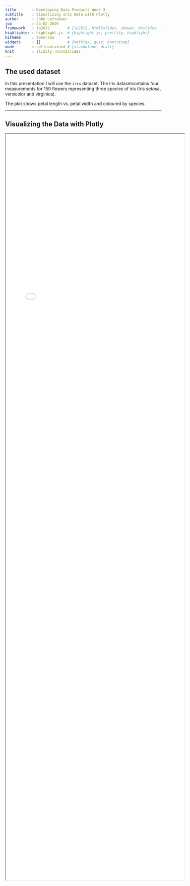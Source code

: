 ```yaml
---
title       : Developing Data Products Week 3
subtitle    : Visualizing Iris Data with Plotly
author      : John Letteboer
job         : 24-02-2019
framework   : io2012        # {io2012, html5slides, shower, dzslides, ...}
highlighter : highlight.js  # {highlight.js, prettify, highlight}
hitheme     : tomorrow      # 
widgets     : []            # {mathjax, quiz, bootstrap}
mode        : selfcontained # {standalone, draft}
knit        : slidify::knit2slides
---
```


<style>
.title-slide {
  background-color: #FFFFFF; /* #EDE0CF; ; #CA9F9D*/
}
.title-slide hgroup > h1{
 font-family: 'Oswald', 'Helvetica', sanserif; 
}
.title-slide hgroup > h1, 
.title-slide hgroup > h2 {
  color: #ee7300 ;  /* ; #EF5150*/
}
</style>

## The used dataset
In this presentation I will use the `iris` dataset. The Iris datasetcontains 
four measurements for 150 flowers representing three species of iris (Iris 
setosa, versicolor and virginica).

The plot shows petal length vs. petal width and coloured by species. 

---

## Visualizing the Data with Plotly

<iframe src="iris_w_color.html" style="position:absolute;height:60%;width:60%"></iframe>

---

## The End - Thanks





